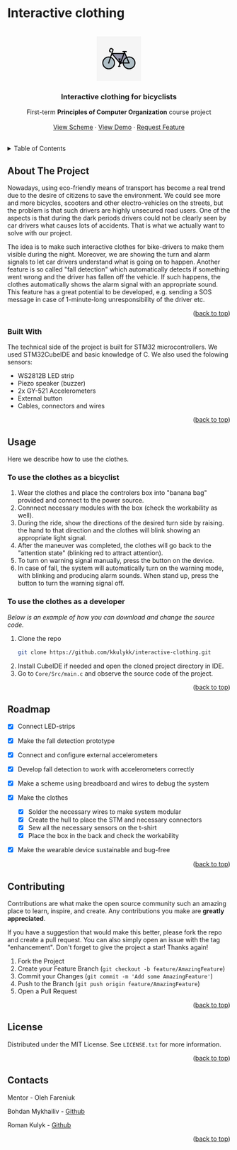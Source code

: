 # Interactive clothing

<div id="top"></div>


<!-- PROJECT LOGO -->
<br />
<div align="center">
  <a href="https://github.com/othneildrew/Best-README-Template">
    <img src="images/1.jpg" alt="Logo" width="100" height="100">
  </a>

  <h3 align="center">Interactive clothing for bicyclists</h3>

  <p align="center">
    First-term <b>Principles of Computer Organization</b> course project 
    <br />
        <br />
    <a href="https://github.com/kkulykk/interactive-clothing/blob/main/images/Scheme.png">View Scheme</a>
    ·
    <a href="https://youtu.be/IGkJCaJ5748">View Demo</a>
    ·
    <a href="https://github.com/kkulykk/interactive-clothing/issues">Request Feature</a>
  </p>
    <br />
</div>



<!-- TABLE OF CONTENTS -->
<details>
  <summary>Table of Contents</summary>
  <ol>
    <li>
      <a href="#about-the-project">About The Project</a>
      <ul>
        <li><a href="#built-with">Built With</a></li>
      </ul>
    </li>
    </li>
    <li><a href="#usage">Usage</a></li>
    <li><a href="#roadmap">Roadmap</a></li>
    <li><a href="#contributing">Contributing</a></li>
    <li><a href="#license">License</a></li>
    <li><a href="#contact">Contact</a></li>
  </ol>
</details>



<!-- ABOUT THE PROJECT -->
## About The Project


Nowadays, using eco-friendly means of transport has become a real trend due to the desire of citizens to save the environment. We could see more and more bicycles, scooters and other electro-vehicles on the streets, but the problem is that such drivers are highly unsecured road users. One of the aspects is that during the dark periods drivers could not be clearly seen by car drivers what causes lots of accidents. That is what we actually want to solve with our project.

The idea is to make such interactive clothes for bike-drivers to make them visible during the night. Moreover, we are showing the turn and alarm signals to let car drivers understand what is going on to happen. Another feature is so called "fall detection" which automatically detects if something went wrong and the driver has fallen off the vehicle. If such happens, the clothes automatically shows the alarm signal with an appropriate sound. This feature has a great potential to be developed, e.g. sending a SOS message in case of 1-minute-long unresponsibility of the driver etc.


<p align="right">(<a href="#top">back to top</a>)</p>



### Built With

The technical side of the project is built for STM32 microcontrollers. We used STM32CubeIDE and basic knowledge of C. We also used the folowing sensors:

* WS2812B LED strip
* Piezo speaker (buzzer)
* 2x GY-521 Accelerometers
* External button
* Cables, connectors and wires


<p align="right">(<a href="#top">back to top</a>)</p>



<!-- GETTING STARTED -->
## Usage

Here we describe how to use the clothes.

### To use the clothes as a bicyclist
1. Wear the clothes and place the controlers box into "banana bag" provided and connect to the power source.
2. Connnect necessary modules with the box (check the workability as well).
3. During the ride, show the directions of the desired turn side by raising. the hand to that direction and the clothes will blink showing an appropriate light signal.
3. After the maneuver was completed, the clothes will go back to the "attention state" (blinking red to attract attention).
4. To turn on warning signal manually, press the button on the device.
5. In case of fall, the system will automatically turn on the warning mode, with blinking and producing alarm sounds. When stand up, press the button to turn the warning signal off.


### To use the clothes as a developer

_Below is an example of how you can download and change the source code._

1. Clone the repo
   ```sh
   git clone https://github.com/kkulykk/interactive-clothing.git
   ```
2. Install CubeIDE if needed and open the cloned project directory in IDE. 
3. Go to `Core/Src/main.c` and observe the source code of the project.

<p align="right">(<a href="#top">back to top</a>)</p>


<!-- ROADMAP -->
## Roadmap

- [x] Connect LED-strips
- [x] Make the fall detection prototype
- [x] Connect and configure external accelerometers
- [x] Develop fall detection to work with accelerometers correctly
- [x] Make a scheme using breadboard and wires to debug the system
- [x] Make the clothes
    - [x] Solder the necessary wires to make system modular
    - [x] Create the hull to place the STM and necessary connectors
    - [x] Sew all the necessary sensors on the t-shirt
    - [x] Place the box in the back and check the workability
- [x] Make the wearable device sustainable and bug-free


<p align="right">(<a href="#top">back to top</a>)</p>



<!-- CONTRIBUTING -->
## Contributing

Contributions are what make the open source community such an amazing place to learn, inspire, and create. Any contributions you make are **greatly appreciated**.

If you have a suggestion that would make this better, please fork the repo and create a pull request. You can also simply open an issue with the tag "enhancement".
Don't forget to give the project a star! Thanks again!

1. Fork the Project
2. Create your Feature Branch (`git checkout -b feature/AmazingFeature`)
3. Commit your Changes (`git commit -m 'Add some AmazingFeature'`)
4. Push to the Branch (`git push origin feature/AmazingFeature`)
5. Open a Pull Request

<p align="right">(<a href="#top">back to top</a>)</p>



<!-- LICENSE -->
## License

Distributed under the MIT License. See `LICENSE.txt` for more information.

<p align="right">(<a href="#top">back to top</a>)</p>



<!-- CONTACT -->
## Contacts
Mentor - Oleh Fareniuk

Bohdan Mykhailiv - [Github](https://github.com/bmykhaylivvv)

Roman Kulyk - [Github](https://github.com/kkulykk)


<p align="right">(<a href="#top">back to top</a>)</p>


